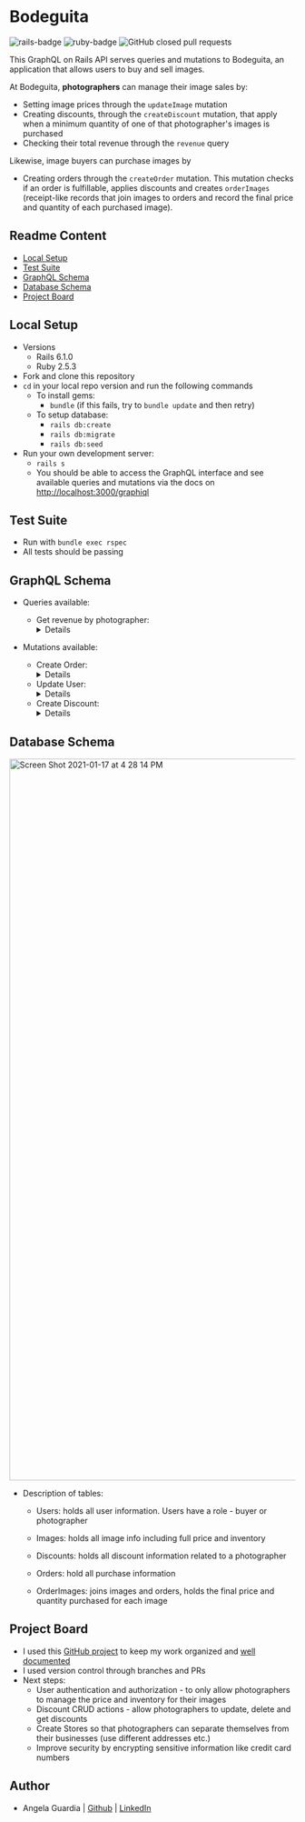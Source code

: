 # Bodeguita
![rails-badge](https://img.shields.io/badge/Rails-6.1.0-informational?style=flat-square) ![ruby-badge](https://img.shields.io/badge/Ruby-2.5.3-informational?style=flat-square) ![GitHub closed pull requests](https://img.shields.io/github/issues-pr-closed/AngelaGuardia/bodeguita)


This GraphQL on Rails API serves queries and mutations to Bodeguita, an application that allows users to buy and sell images.

At Bodeguita, **photographers** can manage their image sales by:
- Setting image prices through the `updateImage` mutation
- Creating discounts, through the `createDiscount` mutation, that apply when a minimum quantity of one of that photographer's images is purchased
- Checking their total revenue through the `revenue` query

Likewise, image buyers can purchase images by
- Creating orders through the `createOrder` mutation. This mutation checks if an order is fulfillable, applies discounts and creates `orderImages` (receipt-like records that join images to orders and record the final price and quantity of each purchased image).

## Readme Content
- [Local Setup](#local-setup)
- [Test Suite](#test-suite)
- [GraphQL Schema](#graphql-schema)
- [Database Schema](#database-schema)
- [Project Board](#project-board)

## Local Setup
- Versions
  - Rails 6.1.0
  - Ruby 2.5.3
- Fork and clone this repository
- `cd` in your local repo version and run the following commands
  - To install gems:
    -  `bundle` (if this fails, try to `bundle update` and then retry)
  - To setup database:
    - `rails db:create`
    - `rails db:migrate`
    - `rails db:seed`
- Run your own development server:
  - `rails s`
  - You should be able to access the GraphQL interface and see available queries and mutations via the docs on [http://localhost:3000/graphiql](http://localhost:3000/graphiql)

## Test Suite
- Run with `bundle exec rspec`
- All tests should be passing

## GraphQL Schema
- Queries available:
  - Get revenue by photographer: <details>
    ```
      query {
        revenue(userId: #{id})
          }
    ```
    </details>

- Mutations available:
  - Create Order: <details>
    ```
      mutation {
        createOrder(input:{
            userId: #{buyer.id}
            billingAddress: #{buyer.address}
            city: #{buyer.city}
            state: #{buyer.state}
            zip: #{buyer.zip}
            ccNumber: #{buyer.zip}
            ccName: "#{@buyer.first_name} #{@buyer.last_name}"
            status: "Approved"
            cart: #{cart}
            }) {
              id
              userId
              billingAddress
              city
              state
              zip
              ccNumber
              ccName
              status
            }
          }
    ```
    </details>
  - Update User: <details>
    ```
    mutation {
      updateImage(input:{
          id: #{image.id}
          name: #{new_image_name}
          description: #{new_image_desc}
          price: #{new_image_price}
          url: #{new_image_url}
          inventory: #{new_image_inv}
          }) {
            id
            userId
            name
            description
            price
            url
            inventory
          }
        }
    ```
    </details>
  - Create Discount: <details>
    ```
    mutation {
      createDiscount(input:{
          userId: #{id}
          name: #{name}
          minimumQuantity: #{quantity}
          percentage: #{percentage}
          }) {
            id
            userId
            name
            minimumQuantity
            percentage
          }
        }
    ```
    </details>

## Database Schema
<img width="1270" alt="Screen Shot 2021-01-17 at 4 28 14 PM" src="https://user-images.githubusercontent.com/47278429/104860714-53198780-58e1-11eb-8b74-8d68f9308323.png">

- Description of tables:

  - Users: holds all user information. Users have a role - buyer or photographer
  
  - Images: holds all image info including full price and inventory
  
  - Discounts: holds all discount information related to a photographer
  
  - Orders: hold all purchase information
  
  - OrderImages: joins images and orders, holds the final price and quantity purchased for each image

## Project Board
- I used this [GitHub project](https://github.com/AngelaGuardia/bodeguita) to keep my work organized and [well documented](https://github.com/AngelaGuardia/bodeguita/pull/13)
- I used version control through branches and PRs
- Next steps:
  - User authentication and authorization - to only allow photographers to manage the price and inventory for their images
  - Discount CRUD actions - allow photographers to update, delete and get discounts
  - Create Stores so that photographers can separate themselves from their businesses (use different addresses etc.)
  - Improve security by encrypting sensitive information like credit card numbers

## Author
- Angela Guardia |  [Github](https://github.com/AngelaGuardia)  |  [LinkedIn](https://www.linkedin.com/in/angela-guardia/)
